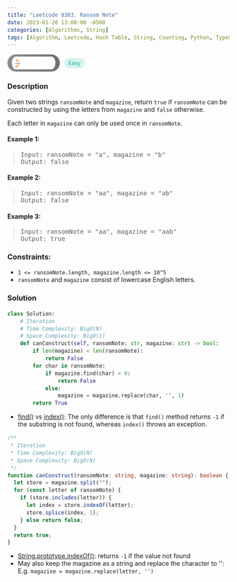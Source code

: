 ```yaml
---
title: "Leetcode 0383. Ransom Note"
date: 2023-01-20 13:00:00 -0500
categories: [Algorithms, String]
tags: [Algorithm, Leetcode, Hash Table, String, Counting, Python, TypeScript]
---
```


<style type='text/css'>
blockquote {
  margin-left: 14px;
}
img {
  left: 0 !important;
  transform: none !important;
  -webkit-transform: none !important;
}
[class*="summary"] {
  display: none;
}
[class*="header"] {
  display: flex;
  flex-direction: row;
  align-items: center;
  gap: 10px;
}
[class*="leet_logo"] {
  height: 29px;
  padding: 5px 10px;
  border-radius: 21px;
  background-color: #f7f7f7;
  background: linear-gradient(90deg, rgba(80,80,80,0.65) 0%, rgba(36,36,36,0.65) 100%);
}
[class*="easy"] {
  color: #00B8A3;
  font-size: 12px;
  padding: 4px 10px;
  border-radius: 21px;
  background-color: rgba(0, 184, 163, 0.15);
}
[class*="medium"] {
  color: #FFC01E;
  font-size: 12px;
  padding: 4px 10px;
  border-radius: 21px;
  background-color: #FFC01E26;
}
</style>

<div class=summary>
  Given two strings `ransomNote` and `magazine`, return `true` if `ransomNote` can be constructed by using the letters from `magazine` and `false` otherwise.
  
  Each letter in `magazine` can only be used once in `ransomNote`.
</div>

<div id=header class=header>
  <img class=leet_logo src="/assets/img/leetcode_logo.png" alt="Leetcode" />
  <span class=easy>Easy</span>
</div>

### Description

Given two strings `ransomNote` and `magazine`, return `true` if `ransomNote` can be constructed by using the letters from `magazine` and `false` otherwise.

Each letter in `magazine` can only be used once in `ransomNote`.

#### Example 1:

> <pre>
> Input: ransomNote = "a", magazine = "b"
> Output: false
> </pre>

#### Example 2:

> <pre>
> Input: ransomNote = "aa", magazine = "ab"
> Output: false
> </pre>

#### Example 3:

> <pre>
> Input: ransomNote = "aa", magazine = "aab"
> Output: true
> </pre>

### Constraints:

- `1 <= ransomNote.length, magazine.length <= 10^5`
- `ransomNote` and `magazine` consist of lowercase English letters.

### Solution

```py
class Solution:
    # Iteration
    # Time Complexity: BigO(N)
    # Space Complexity: BigO(1)
    def canConstruct(self, ransomNote: str, magazine: str) -> bool:
        if len(magazine) < len(ransomNote):
            return False
        for char in ransomNote:
            if magazine.find(char) < 0:
                return False
            else:
                magazine = magazine.replace(char, '', 1)
        return True
```

- [find()](https://docs.python.org/3/library/stdtypes.html#str.find) vs [index()](https://docs.python.org/3/library/stdtypes.html#str.index): The only difference is that `find()` method returns `-1` if the substring is not found, whereas `index()` throws an exception.

```ts
/**
 * Iteration
 * Time Complexity: BigO(N)
 * Space Complexity: BigO(N)
 */
function canConstruct(ransomNote: string, magazine: string): boolean {
  let store = magazine.split("");
  for (const letter of ransomNote) {
    if (store.includes(letter)) {
      let index = store.indexOf(letter);
      store.splice(index, 1);
    } else return false;
  }
  return true;
}
```

- [String.prototype.indexOf()](https://developer.mozilla.org/en-US/docs/Web/JavaScript/Reference/Global_Objects/String/indexOf): returns `-1` if the value not found
- May also keep the magazine as a string and replace the character to '': <br/>
  E.g. `magazine = magazine.replace(letter, '')`

<script>
  const anchor = document.getElementById("header").querySelector("a");
  anchor.classList.remove("popup");
  anchor.style.cursor = "pointer";
  anchor.setAttribute("target", "_black");
  anchor.setAttribute("href", "https://leetcode.com/problems/ransom-note/");
</script>
